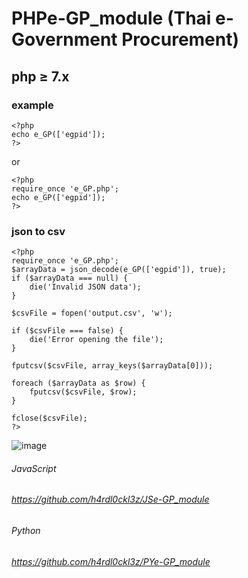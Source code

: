 # PHPe-GP_module (Thai e-Government Procurement)
## php ≥ 7.x
### example
```
<?php
echo e_GP(['egpid']);
?>
```
or
```
<?php
require_once 'e_GP.php';
echo e_GP(['egpid']);
?>
```
### json to csv
```
<?php
require_once 'e_GP.php';
$arrayData = json_decode(e_GP(['egpid']), true);
if ($arrayData === null) {
    die('Invalid JSON data');
}

$csvFile = fopen('output.csv', 'w');

if ($csvFile === false) {
    die('Error opening the file');
}

fputcsv($csvFile, array_keys($arrayData[0]));

foreach ($arrayData as $row) {
    fputcsv($csvFile, $row);
}

fclose($csvFile);
?>
```

![image](https://github.com/user-attachments/assets/03d63d93-dbb7-47ea-8d42-cbc9ae190d15)


###### JavaScript
###### https://github.com/h4rdl0ckl3z/JSe-GP_module
###### Python
###### https://github.com/h4rdl0ckl3z/PYe-GP_module
